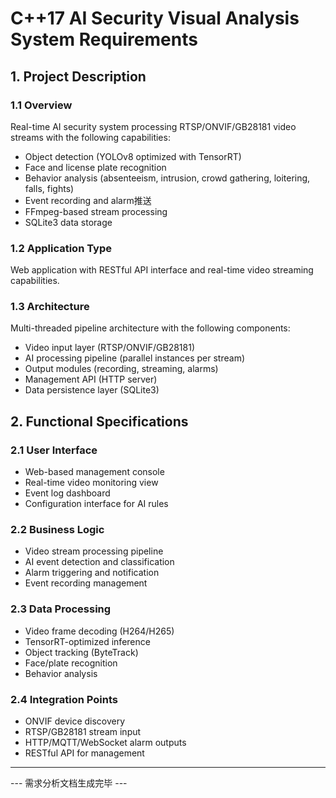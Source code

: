# C++17 AI Security Visual Analysis System Requirements

## 1. Project Description

### 1.1 Overview
Real-time AI security system processing RTSP/ONVIF/GB28181 video streams with the following capabilities:
- Object detection (YOLOv8 optimized with TensorRT)
- Face and license plate recognition
- Behavior analysis (absenteeism, intrusion, crowd gathering, loitering, falls, fights)
- Event recording and alarm推送
- FFmpeg-based stream processing
- SQLite3 data storage

### 1.2 Application Type
Web application with RESTful API interface and real-time video streaming capabilities.

### 1.3 Architecture
Multi-threaded pipeline architecture with the following components:
- Video input layer (RTSP/ONVIF/GB28181)
- AI processing pipeline (parallel instances per stream)
- Output modules (recording, streaming, alarms)
- Management API (HTTP server)
- Data persistence layer (SQLite3)

## 2. Functional Specifications

### 2.1 User Interface
- Web-based management console
- Real-time video monitoring view
- Event log dashboard
- Configuration interface for AI rules

### 2.2 Business Logic
- Video stream processing pipeline
- AI event detection and classification
- Alarm triggering and notification
- Event recording management

### 2.3 Data Processing
- Video frame decoding (H264/H265)
- TensorRT-optimized inference
- Object tracking (ByteTrack)
- Face/plate recognition
- Behavior analysis

### 2.4 Integration Points
- ONVIF device discovery
- RTSP/GB28181 stream input
- HTTP/MQTT/WebSocket alarm outputs
- RESTful API for management

---

--- 需求分析文档生成完毕 ---


